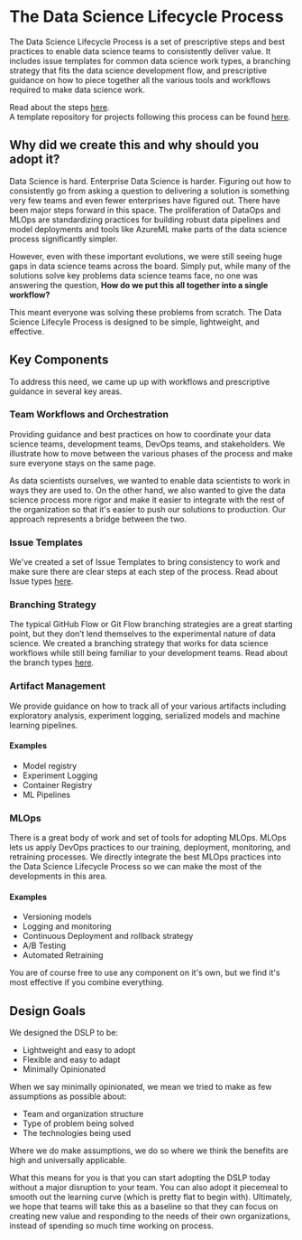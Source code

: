 # The Data Science Lifecycle Process

The Data Science Lifecycle Process is a set of prescriptive steps and best practices to enable data science teams to consistently deliver value. It includes issue templates for common data science work types, a branching strategy that fits the data science development flow, and prescriptive guidance on how to piece together all the various tools and workflows required to make data science work.

Read about the steps [here](steps.md).  
A template repository for projects following this process can be found [here](https://github.com/MicrosoftDSST/dslp-repo-template).

## Why did we create this and why should you adopt it?

Data Science is hard. Enterprise Data Science is harder. Figuring out how to consistently go from asking a question to delivering a solution is something very few teams and even fewer enterprises have figured out. There have been major steps forward in this space. The proliferation of DataOps and MLOps are standardizing practices for building robust data pipelines and model deployments and tools like AzureML make parts of the data science process significantly simpler.

However, even with these important evolutions, we were still seeing huge gaps in data science teams across the board. Simply put, while many of the solutions solve key problems data science teams face, no one was answering the question, **How do we put this all together into a single workflow?**

This meant everyone was solving these problems from scratch. The Data Science Lifecyle Process is designed to be simple, lightweight, and effective. 

## Key Components

To address this need, we came up up with workflows and prescriptive guidance in several key areas.

### Team Workflows and Orchestration

Providing guidance and best practices on how to coordinate your data science teams, development teams, DevOps teams, and stakeholders. We illustrate how to move between the various phases of the process and make sure everyone stays on the same page.

As data scientists ourselves, we wanted to enable data scientists to work in ways they are used to. On the other hand, we also wanted to give the data science process more rigor and make it easier to integrate with the rest of the organization so that it's easier to push our solutions to production. Our approach represents a bridge between the two.

### Issue Templates

We've created a set of Issue Templates to bring consistency to work and make sure there are clear steps at each step of the process. Read about Issue types [here](issue-types/0-overview-issue-types.md).

### Branching Strategy

The typical GitHub Flow or Git Flow branching strategies are a great starting point, but they don’t lend
themselves to the experimental nature of data science. We created a branching strategy that works for
data science workflows while still being familiar to your development teams. Read about the branch types [here](branching/branch-types.md).

### Artifact Management

We provide guidance on how to track all of your various artifacts including exploratory analysis, experiment logging, serialized models and machine learning pipelines.

#### Examples

- Model registry
- Experiment Logging
- Container Registry
- ML Pipelines

### MLOps

There is a great body of work and set of tools for adopting MLOps. MLOps lets us apply DevOps practices to our training, deployment, monitoring, and retraining processes. We directly integrate the best MLOps practices into the Data Science Lifecycle Process so we can make the most of the developments in this area.

#### Examples

- Versioning models
- Logging and monitoring
- Continuous Deployment and rollback strategy
- A/B Testing
- Automated Retraining

You are of course free to use any component on it's own, but we find it's most effective if you combine everything.

## Design Goals

We designed the DSLP to be:

- Lightweight and easy to adopt
- Flexible and easy to adapt
- Minimally Opinionated

When we say minimally opinionated, we mean we tried to make as few assumptions as possible about:

- Team and organization structure
- Type of problem being solved
- The technologies being used

Where we do make assumptions, we do so where we think the benefits are high and universally applicable.

What this means for you is that you can start adopting the DSLP today without a major disruption to your team. You can also adopt it piecemeal to smooth out the learning curve (which is pretty flat to begin with). Ultimately, we hope that teams will take this as a baseline so that they can focus on creating new value and responding to the needs of their own organizations, instead of spending so much time working on process.
